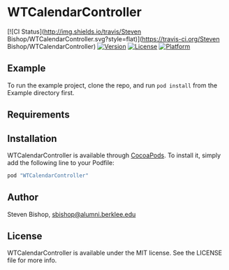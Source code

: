 # WTCalendarController

[![CI Status](http://img.shields.io/travis/Steven Bishop/WTCalendarController.svg?style=flat)](https://travis-ci.org/Steven Bishop/WTCalendarController)
[![Version](https://img.shields.io/cocoapods/v/WTCalendarController.svg?style=flat)](http://cocoapods.org/pods/WTCalendarController)
[![License](https://img.shields.io/cocoapods/l/WTCalendarController.svg?style=flat)](http://cocoapods.org/pods/WTCalendarController)
[![Platform](https://img.shields.io/cocoapods/p/WTCalendarController.svg?style=flat)](http://cocoapods.org/pods/WTCalendarController)

## Example

To run the example project, clone the repo, and run `pod install` from the Example directory first.

## Requirements

## Installation

WTCalendarController is available through [CocoaPods](http://cocoapods.org). To install
it, simply add the following line to your Podfile:

```ruby
pod "WTCalendarController"
```

## Author

Steven Bishop, sbishop@alumni.berklee.edu

## License

WTCalendarController is available under the MIT license. See the LICENSE file for more info.
